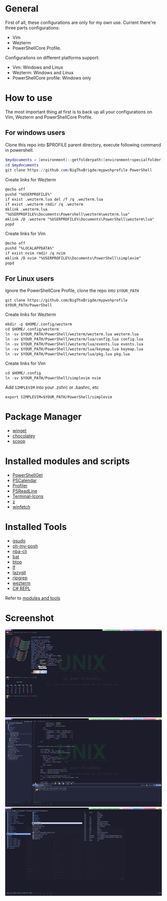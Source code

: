 # General

First of all, these configurations are only for my own use. Current there're three parts configurations:
- Vim
- Wezterm
- PowerShellCore Profile.

Configuraitons on different platforms support:
- Vim: Windows and Linux
- Wezterm: Windows and Linux
- PowerShellCore profile: Windows only

# How to use
The most important thing at first is to back up all your configurations on Vim, Wezterm and PowerShellCore Profile.

## For windows users

Clone this repo into $PROFILE parent directory, execute following command in powershell.
```powershell
$mydocuments = [environment]::getfolderpath([environment+specialfolder]::mydocuments)
cd $mydocuments
git clone https://github.com/BigThxBrigde/mypwshprofile PowerShell
```

Create links for Wezterm
```batch
@echo off
pushd "%USERPROFILE%"
if exist .wezterm.lua del /f /q .wezterm.lua
if exist .wezterm rmdir /q .wezterm
mklink .wezterm.lua "%USERPROFILE%\Documents\Powershell\wezterm\wezterm.lua"
mklink /D .wezterm "%USERPROFILE%\Documents\PowerShell\wezterm\lua"
popd
```

Create links for Vim
```batch
@echo off
pushd "%LOCALAPPDATA%"
if exist nvim rmdir /q nvim
mklink /D nvim "%USERPROFILE%\Documents\PowerShell\simplevim"
popd
```

## For Linux users
Ignore the PowerShellCore Profile, clone the repo into `$YOUR_PATH`
```shell
git clone https://github.com/BigThxBrigde/mypwshprofile $YOUR_PATH/PowerShell
```

Create links for Wezterm
```shell
mkdir -p $HOME/.config/wezterm
cd $HOME/.config/wezterm
ln -sv $YOUR_PATH/PowerShell/wezterm/wezterm.lua wezterm.lua
ln -sv $YOUR_PATH/PowerShell/wezterm/lua/config.lua config.lua
ln -sv $YOUR_PATH/PowerShell/wezterm/lua/events.lua events.lua
ln -sv $YOUR_PATH/PowerShell/wezterm/lua/keymap.lua keymap.lua
ln -sv $YOUR_PATH/PowerShell/wezterm/lua/pkg.lua pkg.lua
```

Create links for Vim
```shell
cd $HOME/.config
ln -sv $YOUR_PATH/PowerShell/simplevim nvim
```

Add `SIMPLEVIM` into your .zshrc or .bashrc, etc
```shell
export SIMPLEVIM=$YOUR_PATH/PowerShell/simplevim
```

# Package Manager
- [winget](https://github.com/microsoft/winget-cli)
- [chocolatey](https://chocolatey.org/)
- [scoop](https://scoop.sh/)

# Installed modules and scripts
- [PowerShellGet](https://github.com/PowerShell/PowerShellGet)
- [PSCalendar](https://github.com/jdhitsolutions/PSCalendar)
- [Profiler](https://github.com/nohwnd/Profiler)
- [PSReadLine](https://github.com/PowerShell/PSReadLine)
- [Terminal-Icons](https://github.com/devblackops/Terminal-Icons)
- [z](https://github.com/badmotorfinger/z)
- [winfetch](https://github.com/lptstr/winfetch)

# Installed Tools
- [gsudo](https://github.com/gerardog/gsudo)
- [oh-my-posh](https://ohmyposh.dev/)
- [nba-cli](https://github.com/dylantientcheu/nbacli)
- [bat](https://github.com/sharkdp/bat)
- [btop](https://github.com/aristocratos/btop)
- [lf](https://github.com/gokcehan/lf)
- [lazygit](https://github.com/jesseduffield/lazygit)
- [ripgrep](https://github.com/BurntSushi/ripgrep)
- [wezterm](https://wezfurlong.org/wezterm/index.html)
- [C# REPL](https://fuqua.io/CSharpRepl/)

Refer to [modules and tools](modules_and_tools.md)

# Screenshot

![](screenshot/st1.png)
![](screenshot/st2.png)
![](screenshot/st3.png)
